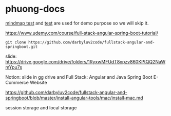 # phuong-docs

[mindmap test](mindmap%20test.md) and [test](test.md) are used for demo purpose so we will skip it.


https://www.udemy.com/course/full-stack-angular-spring-boot-tutorial/

`git clone https://github.com/darbyluv2code/fullstack-angular-and-springboot.git`

slide: https://drive.google.com/drive/folders/1RyxwMFUdT8xpzv860KPtQQ2NaWmYpu7s

Notion: slide in gg drive and Full Stack: Angular and Java Spring Boot E-Commerce Website

https://github.com/darbyluv2code/fullstack-angular-and-springboot/blob/master/install-angular-tools/mac/install-mac.md

session storage and local storage

